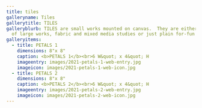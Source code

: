 ```yaml
---
title: tiles
galleryname: Tiles
gallerytitle: TILES
galleryblurb: TILES are small works mounted on canvas.  They are either replicas
  of large works, fabric and mixed media studies or just plain for-fun pieces.
galleryitems:
  - title: PETALS 1
    dimensions: 8"x 8"
    caption: <b>PETALS 1</b><br>6 W&quot; x 4&quot; H
    imageentry: images/2021-petals-1-web-entry.jpg
    imageicon: images/2021-petals-1-web-icon.jpg
  - title: PETALS 2
    dimensions: 8"x 8"
    caption: <b>PETALS 2</b><br>6 W&quot; x 4&quot; H
    imageentry: images/2021-petals-2-web-entry.jpg
    imageicon: images/2021-petals-2-web-icon.jpg
---
```

